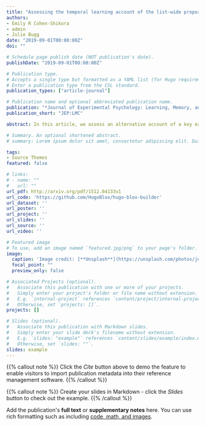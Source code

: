 ```yaml
---
title: "Assessing the temporal learning account of the list-wide proportion congruence effect."
authors:
- Emily R Cohen-Shikora
- admin
- Julie Bugg
date: "2019-09-01T00:00:00Z"
doi: ""

# Schedule page publish date (NOT publication's date).
publishDate: "2019-09-01T00:00:00Z"

# Publication type.
# Accepts a single type but formatted as a YAML list (for Hugo requirements).
# Enter a publication type from the CSL standard.
publication_types: ["article-journal"]

# Publication name and optional abbreviated publication name.
publication: "*Journal of Experimental Psychology: Learning, Memory, and Cognition, 1*(1)"
publication_short: "JEP:LMC"

abstract: In this article, we assess an alternative account of a key experimental pattern thought to index top-down control. The list-wide proportion congruence effect is the well-documented pattern whereby the congruency effect (i.e., Stroop effect) is attenuated in lists containing mostly incongruent trials relative to lists containing mostly congruent trials. This pattern has typically been interpreted as a signature of a top-down control mechanism that modulates attention to the word dimension based on the global probability of encountering conflict between the word and color. However, Schmidt (2013a, 2013b) has proposed an alternative account that stresses relative temporal differences in responding between mostly incongruent and mostly congruent lists rather than relative differences in the control of attention. To assess this temporal learning account, we evaluate the evidence reported by Schmidt (2013a) and report new analyses of three previously published data sets in which a list-wide proportion congruence effect was observed after controlling for other potential confounds. These analyses targeted three key topics: effects of reaction time (RT) transformations, statistical support for temporal learning, and measurement of temporal rhythm. The evidence for the temporal learning account was neither strong nor consistent, and there was a highly significant list-wide proportion congruence effect that survived multiple attempts to control for temporal learning. Accordingly, we conclude that the temporal learning account is not currently a robust alternative to the global control account in explaining list-wide proportion congruence effects.

# Summary. An optional shortened abstract.
# summary: Lorem ipsum dolor sit amet, consectetur adipiscing elit. Duis posuere tellus ac convallis placerat. Proin tincidunt magna sed ex sollicitudin # condimentum.

tags:
- Source Themes
featured: false

# links:
# - name: ""
#   url: ""
url_pdf: http://arxiv.org/pdf/1512.04133v1
url_code: 'https://github.com/HugoBlox/hugo-blox-builder'
url_dataset: ''
url_poster: ''
url_project: ''
url_slides: ''
url_source: ''
url_video: ''

# Featured image
# To use, add an image named `featured.jpg/png` to your page's folder. 
image:
  caption: 'Image credit: [**Unsplash**](https://unsplash.com/photos/jdD8gXaTZsc)'
  focal_point: ""
  preview_only: false

# Associated Projects (optional).
#   Associate this publication with one or more of your projects.
#   Simply enter your project's folder or file name without extension.
#   E.g. `internal-project` references `content/project/internal-project/index.md`.
#   Otherwise, set `projects: []`.
projects: []

# Slides (optional).
#   Associate this publication with Markdown slides.
#   Simply enter your slide deck's filename without extension.
#   E.g. `slides: "example"` references `content/slides/example/index.md`.
#   Otherwise, set `slides: ""`.
slides: example
---
```


{{% callout note %}}
Click the *Cite* button above to demo the feature to enable visitors to import publication metadata into their reference management software.
{{% /callout %}}

{{% callout note %}}
Create your slides in Markdown - click the *Slides* button to check out the example.
{{% /callout %}}

Add the publication's **full text** or **supplementary notes** here. You can use rich formatting such as including [code, math, and images](https://docs.hugoblox.com/content/writing-markdown-latex/).
